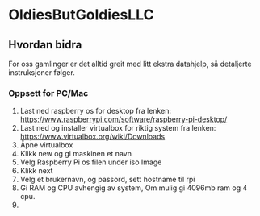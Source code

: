 # OldiesButGoldiesLLC

## Hvordan bidra
For oss gamlinger er det alltid greit med litt ekstra datahjelp, så detaljerte instruksjoner følger.

### Oppsett for PC/Mac
1. Last ned raspberry os for desktop fra lenken: https://www.raspberrypi.com/software/raspberry-pi-desktop/
2. Last ned og installer virtualbox for riktig system fra lenken: https://www.virtualbox.org/wiki/Downloads
3. Åpne virtualbox
4. Klikk new og gi maskinen et navn
5. Velg Raspberry Pi os filen under iso Image
6. Klikk next
7. Velg et brukernavn, og passord, sett hostname til rpi
8. Gi RAM og CPU avhengig av system, Om mulig gi 4096mb ram og 4 cpu.
9. 
